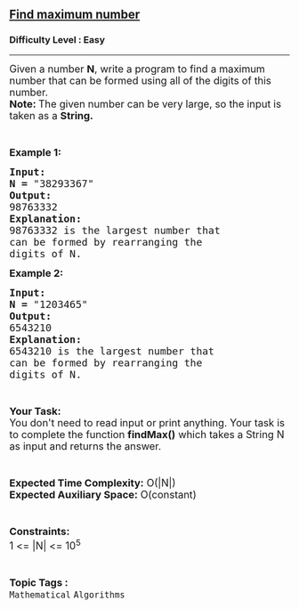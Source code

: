 <h2><a href="https://practice.geeksforgeeks.org/problems/find-maximum-number2152/1">Find maximum number</a></h2><h3>Difficulty Level : Easy</h3><hr><div class="problems_problem_content__Xm_eO"><p><span style="font-size:18px">Given a number <strong>N</strong>, write a program to find a maximum number that can be formed using all of the digits of this number.<br>
<strong>Note: </strong>The given number can be very large, so the input is taken as a <strong>String.</strong></span></p>

<p>&nbsp;</p>

<p><span style="font-size:18px"><strong>Example 1:</strong></span></p>

<pre><span style="font-size:18px"><strong>Input:</strong></span>
<span style="font-size:18px"><strong>N =</strong> "38293367"</span>
<strong><span style="font-size:18px">Output:</span></strong>
<span style="font-size:18px">98763332 </span>
<span style="font-size:18px"><strong>Explanation:</strong></span>
<span style="font-size:18px">98763332 is the largest number that
can be formed by rearranging the
digits of N.</span></pre>

<p><span style="font-size:18px"><strong>Example 2:</strong></span></p>

<pre><span style="font-size:18px"><strong>Input:</strong></span>
<span style="font-size:18px"><strong>N =</strong> "1203465"</span>
<strong><span style="font-size:18px">Output:</span></strong>
<span style="font-size:18px">6543210</span>
<span style="font-size:18px"><strong>Explanation:</strong></span>
<span style="font-size:18px">6543210 is the largest number that
can be formed by rearranging the
digits of N.</span></pre>

<p>&nbsp;</p>

<p><span style="font-size:18px"><strong>Your Task:</strong><br>
You don't need to read input or print anything. Your task is to complete the function <strong>findMax()</strong> which takes a String N as input and returns the answer.</span></p>

<p>&nbsp;</p>

<p><span style="font-size:18px"><strong>Expected Time Complexity:</strong> O(|N|)<br>
<strong>Expected Auxiliary Space:</strong> O(constant)</span></p>

<p>&nbsp;</p>

<p><span style="font-size:18px"><strong>Constraints:</strong></span><br>
<span style="font-size:18px">1 &lt;= |N| &lt;= 10<sup>5</sup></span></p>
</div><br><p><span style=font-size:18px><strong>Topic Tags : </strong><br><code>Mathematical</code>&nbsp;<code>Algorithms</code>&nbsp;